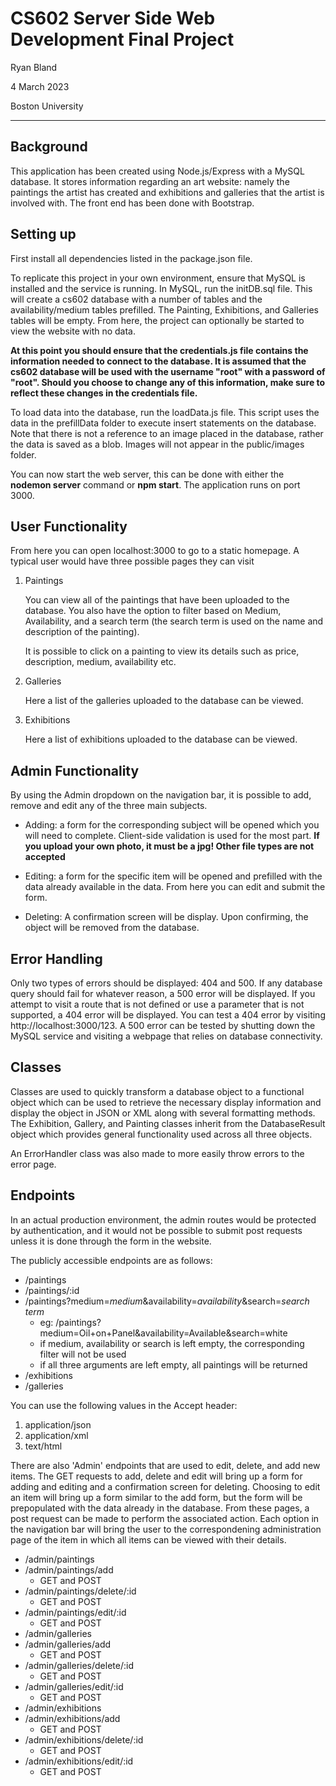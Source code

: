 # CS602 Server Side Web Development Final Project
Ryan Bland

4 March 2023

Boston University

---

## Background
This application has been created using Node.js/Express with a MySQL database. It stores information regarding an art website: namely the paintings the artist has created and exhibitions and galleries that the artist is involved with. The front end has been done with Bootstrap.

## Setting up 
First install all dependencies listed in the package.json file.

To replicate this project in your own environment, ensure that MySQL is installed and the service is running. In MySQL, run the initDB.sql file. This will create a cs602 database with a number of tables and the availability/medium tables prefilled. The Painting, Exhibitions, and Galleries tables will be empty. From here, the project can optionally be started to view the website with no data.

**At this point you should ensure that the credentials.js file contains the information needed to connect to the database. It is assumed that the cs602 database will be used with the username "root" with a password of "root". Should you choose to change any of this information, make sure to reflect these changes in the credentials file.**

To load data into the database, run the loadData.js file. This script uses the data in the prefillData folder to execute insert statements on the database. Note that there is not a reference to an image placed in the database, rather the data is saved as a blob. Images will not appear in the public/images folder.

You can now start the web server, this can be done with either the **nodemon server** command or **npm start**. The application runs on port 3000.

## User Functionality
From here you can open localhost:3000 to go to a static homepage. A typical user would have three possible pages they can visit
1. Paintings
    
    You can view all of the paintings that have been uploaded to the database. You also have the option to filter based on Medium, Availability, and a search term (the search term is used on the name and description of the painting). 

    It is possible to click on a painting to view its details such as price, description, medium, availability etc.
2. Galleries

    Here a list of the galleries uploaded to the database can be viewed. 

3. Exhibitions

    Here a list of exhibitions uploaded to the database can be viewed.

## Admin Functionality
By using the Admin dropdown on the navigation bar, it is possible to add, remove and edit any of the three main subjects. 

* Adding: a form for the corresponding subject will be opened which you will need to complete. Client-side validation is used for the most part. **If you upload your own photo, it must be a jpg! Other file types are not accepted**

* Editing: a form for the specific item will be opened and prefilled with the data already available in the data. From here you can edit and submit the form.

* Deleting: A confirmation screen will be display. Upon confirming, the object will be removed from the database.

## Error Handling
Only two types of errors should be displayed: 404 and 500. If any database query should fail for whatever reason, a 500 error will be displayed. If you attempt to visit a route that is not defined or use a parameter that is not supported, a 404 error will be displayed. You can test a 404 error by visiting http://localhost:3000/123. A 500 error can be tested by shutting down the MySQL service and visiting a webpage that relies on database connectivity.

## Classes
Classes are used to quickly transform a database object to a functional object which can be used to retrieve the necessary display information and display the object in JSON or XML along with several formatting methods. The Exhibition, Gallery, and Painting classes inherit from the DatabaseResult object which provides general functionality used across all three objects.

An ErrorHandler class was also made to more easily throw errors to the error page.

## Endpoints
In an actual production environment, the admin routes would be protected by authentication, and it would not be possible to submit post requests unless it is done through the form in the website. 

The publicly accessible endpoints are as follows:
* /paintings
* /paintings/:id
* /paintings?medium=*medium*&availability=*availability*&search=*search term*
    * eg: /paintings?medium=Oil+on+Panel&availability=Available&search=white
    * if medium, availability or search is left empty, the corresponding filter will not be used
    * if all three arguments are left empty, all paintings will be returned
* /exhibitions
* /galleries

You can use the following values in the Accept header:
1. application/json
2. application/xml
3. text/html

There are also 'Admin' endpoints that are used to edit, delete, and add new items. The GET requests to add, delete and edit will bring up a form for adding and editing and a confirmation screen for deleting. Choosing to edit an item will bring up a form similar to the add form, but the form will be prepopulated with the data already in the database. From these pages, a post request can be made to perform the associated action. Each option in the navigation bar will bring the user to the correspondening administration page of the item in which all items can be viewed with their details. 

* /admin/paintings
* /admin/paintings/add
    * GET and POST
* /admin/paintings/delete/:id
    * GET and POST
* /admin/paintings/edit/:id
    * GET and POST
* /admin/galleries
* /admin/galleries/add
    * GET and POST
* /admin/galleries/delete/:id
    * GET and POST
* /admin/galleries/edit/:id
    * GET and POST
* /admin/exhibitions
* /admin/exhibitions/add
    * GET and POST
* /admin/exhibitions/delete/:id
    * GET and POST
* /admin/exhibitions/edit/:id
    * GET and POST
